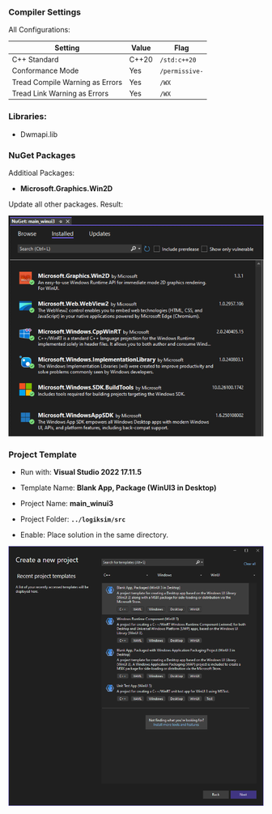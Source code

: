 



### Compiler Settings

All Configurations:

| Setting                         | Value | Flag           |
| ------------------------------- | ----- | -------------- |
| C++ Standard                    | C++20 | `/std:c++20`   |
| Conformance Mode                | Yes   | `/permissive-` |
| Tread Compile Warning as Errors | Yes   | `/WX`          |
| Tread Link Warning as Errors    | Yes   | `/WX`          |



### Libraries:

* Dwmapi.lib



### NuGet Packages

Additioal Packages:

* **Microsoft.Graphics.Win2D**

Update all other packages. Result:

![image-20250203131139025](.images/image-20250203131139025.png)

### Project Template

* Run with: **Visual Studio 2022 17.11.5**

* Template Name: **Blank App, Package (WinUI3 in Desktop)**

* Project Name: **main_winui3**
* Project Folder: **`../logiksim/src`**
* Enable: Place solution in the same directory.

![image-20250203125954137](.images/image-20250203125954137.png)

